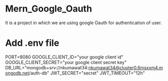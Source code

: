 # Mern_Google_Oauth
It is a project in which we are using google Oauth for authentication of user.

# Add .env file
PORT=8080
GOOGLE_CLIENT_ID="your google client id"
GOOGLE_CLIENT_SECRET="your google client secret key"
DB_URL="mongodb+srv://nkumawat34:nkumawat34@cluster0.6msxxm4.mongodb.net/auth-db"
JWT_SECRET="secret"
JWT_TIMEOUT="12h"

